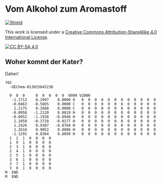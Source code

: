 <!--
author:   KRE-DSS

email:    

version:  0.1

language: de

narrator: Deutsch Female

classroom: disable

mode: Presentation

import: https://github.com/LiaTemplates/KekuleJS/blob/master/README.md

-->

# Vom Alkohol zum Aromastoff

[![Shield](https://img.shields.io/badge/License-CC%20BY--SA%204.0-lightgrey.svg)](http://creativecommons.org/licenses/by-sa/4.0/)

This work is licensed under a
[Creative Commons Attribution-ShareAlike 4.0 International License](http://creativecommons.org/licenses/by-sa/4.0/).

[![CC BY-SA 4.0](https://licensebuttons.net/l/by-sa/4.0/88x31.png)](http://creativecommons.org/licenses/by-sa/4.0/)

## Woher kommt der Kater?

Daher!

``` text @Kekule.load3d(mol)
702
  -OEChem-01302504523D

  9  8  0     0  0  0  0  0  0999 V2000
   -1.1712    0.2997    0.0000 O   0  0  0  0  0  0  0  0  0  0  0  0
   -0.0463   -0.5665    0.0000 C   0  0  0  0  0  0  0  0  0  0  0  0
    1.2175    0.2668    0.0000 C   0  0  0  0  0  0  0  0  0  0  0  0
   -0.0958   -1.2120    0.8819 H   0  0  0  0  0  0  0  0  0  0  0  0
   -0.0952   -1.1938   -0.8946 H   0  0  0  0  0  0  0  0  0  0  0  0
    2.1050   -0.3720   -0.0177 H   0  0  0  0  0  0  0  0  0  0  0  0
    1.2426    0.9307   -0.8704 H   0  0  0  0  0  0  0  0  0  0  0  0
    1.2616    0.9052    0.8886 H   0  0  0  0  0  0  0  0  0  0  0  0
   -1.1291    0.8364    0.8099 H   0  0  0  0  0  0  0  0  0  0  0  0
  1  2  1  0  0  0  0
  1  9  1  0  0  0  0
  2  3  1  0  0  0  0
  2  4  1  0  0  0  0
  2  5  1  0  0  0  0
  3  6  1  0  0  0  0
  3  7  1  0  0  0  0
  3  8  1  0  0  0  0
M  END
M  END
```


